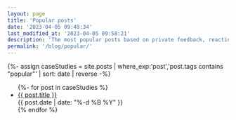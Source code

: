 ```yaml
---
layout: page
title: 'Popular posts'
date: '2023-04-05 09:48:34'
last_modified_at: '2023-04-05 09:58:21'
description: 'The most popular posts based on private feedback, reactions on Mastodon and what search engines are reporting as search terms.'
permalink: '/blog/popular/'
---
```

{%- assign caseStudies = site.posts | where_exp:'post','post.tags contains "popular"' | sort: date | reverse -%}
<ul class="list-hr">
{%- for post in caseStudies %}
  <li>
    <a class="u-url" title="Read the post ‘{{ post.title }}’" href="{{ post.url }}"><span class="big">{{ post.title }}</span></a><br>
    <time class="dt-published small dim" datetime="{{ post.date | date_to_xmlschema }}" itemprop="dateCreated">{{ post.date | date: "%-d %B %Y" }}</time>
  </li>
{% endfor %}
</ul>